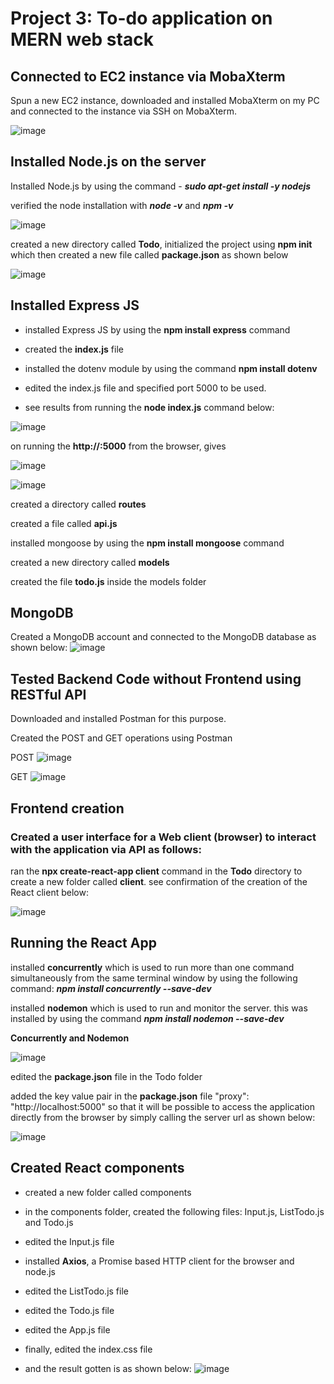 # Project 3: To-do application on MERN web stack

## Connected to EC2 instance via MobaXterm

Spun a new EC2 instance, downloaded and installed MobaXterm on my PC and connected to the instance via SSH on MobaXterm.

![image](https://user-images.githubusercontent.com/36407447/116005719-28398080-a600-11eb-9de5-80e9015c8fd9.png)

## Installed Node.js on the server

Installed Node.js by using the command - ***sudo apt-get install -y nodejs***

verified the node installation with ***node -v*** and ***npm -v***

![image](https://user-images.githubusercontent.com/36407447/116005748-3e474100-a600-11eb-9377-467dc54c8f65.png)

created a new directory called **Todo**, initialized the project using **npm init** which then created a new file called **package.json** as shown below

![image](https://user-images.githubusercontent.com/36407447/116005762-4bfcc680-a600-11eb-8daa-488e2de1fcd5.png)

## Installed Express JS
- installed Express JS by using the **npm install express** command

- created the **index.js** file

- installed the dotenv module by using the command **npm install dotenv**

- edited the index.js file and specified port 5000 to be used. 

- see results from running the **node index.js** command below:

![image](https://user-images.githubusercontent.com/36407447/116005778-5e770000-a600-11eb-9f5e-51e14f938c69.png)

on running the **http://<PublicIP-or-PublicDNS>:5000** from the browser, gives
  
![image](https://user-images.githubusercontent.com/36407447/116005797-6df64900-a600-11eb-8f91-7bf609fad5ff.png)

![image](https://user-images.githubusercontent.com/36407447/116005807-7484c080-a600-11eb-98d5-9c7784981390.png)

created a directory called **routes**

created a file called **api.js**

installed mongoose by using the **npm install mongoose** command 

created a new directory called **models**

created the file **todo.js** inside the models folder

## MongoDB

Created a MongoDB account and connected to the MongoDB database as shown below:
![image](https://user-images.githubusercontent.com/36407447/116005852-b1e94e00-a600-11eb-863b-4dddbdf5efd0.png)

## Tested Backend Code without Frontend using RESTful API

Downloaded and installed Postman for this purpose. 

Created the POST and GET operations using Postman 

POST
![image](https://user-images.githubusercontent.com/36407447/116005872-cdecef80-a600-11eb-846b-9d66f6c3d1b9.png)

GET
![image](https://user-images.githubusercontent.com/36407447/116005874-d47b6700-a600-11eb-9cd7-9c0291fe0800.png)

## Frontend creation

### Created a user interface for a Web client (browser) to interact with the application via API as follows:

ran the **npx create-react-app client** command in the **Todo** directory to create a new folder called **client**. see confirmation of the creation of the React client below:

![image](https://user-images.githubusercontent.com/36407447/116005890-e5c47380-a600-11eb-98a2-8e92e6e86dd4.png)

## Running the React App

installed **concurrently** which is used to run more than one command simultaneously from the same terminal window by using the following command: ***npm install concurrently --save-dev***

installed **nodemon** which is used to run and monitor the server. this was installed by using the command ***npm install nodemon --save-dev***

**Concurrently and Nodemon**

![image](https://user-images.githubusercontent.com/36407447/116005902-ef4ddb80-a600-11eb-9d8c-03ec49f77170.png)

edited the **package.json** file in the Todo folder

added the key value pair in the **package.json** file "proxy": "http://localhost:5000" so that it will be possible to access the application directly from the browser by simply calling the server url as shown below: 

![image](https://user-images.githubusercontent.com/36407447/116005915-fc6aca80-a600-11eb-817f-2a56857a4806.png)

## Created React components

- created a new folder called components

- in the components folder, created the following files: Input.js, ListTodo.js and Todo.js

- edited the Input.js file

- installed **Axios**, a Promise based HTTP client for the browser and node.js

- edited the ListTodo.js file

- edited the Todo.js file

- edited the App.js file

- finally, edited the index.css file

- and the result gotten is as shown below:
![image](https://user-images.githubusercontent.com/36407447/116005936-13112180-a601-11eb-8562-37172e418b45.png)
